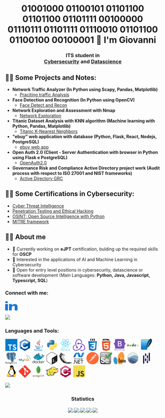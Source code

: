 <h1 align="center">01001000 01100101 01101100 01101100 01101111 00100000 01110111 01101111 01110010 01101100 01100100 00100001  👋 I'm Giovanni</h1>
<h3 align="center">ITS student in <br/><a href="https://github.com/gv112358">Cybersecurity</a> and <a href="https://bitbucket.org/giovannigrillo-ws/workspace/projects/">Datascience</a></h1></h3>

<h2>👨‍💻 Some Projects and Notes:</h2>

- <b>Network Traffic Analyzer (In Python using Scapy, Pandas, Matplotlib) </b>
  - [Praciting traffic Analysis](https://github.com/gv112358/Network-Traffic-Analyzer)
- <b>Face Detection and Recognition (In Python using OpenCV) </b>
  - [Face Detect and Recon](https://github.com/gv112358/AI-Machine-Learning/tree/main/AI6/unita6_ai/Face%20Recognition)
- <b>Network Exploration and Assessment with **Nmap**</b>
  - [Network Exploration](https://github.com/gv112358/Network-Exploration)
- <b>Titanic Dataset Analysis with KNN algorithm (Machine learning with Python, Pandas, Matplotlib) </b>
  - [Titanic K-Nearest Neighbors](https://bitbucket.org/giovannigrillo-ws/unita5_ai/src/main/titanic/)
- <b> "ebuy" web application with database (Python, Flask, React, Nodejs, PostgreSQL) </b>
  - [ebuy web app](https://bitbucket.org/giovannigrillo-ws/ebuy_v3_db/src/main/)
- <b> Open Auth 2.0 (Client - Server Authentication with browser in Python using Flask e PostgreSQL) </b>
  - [OpenAuth2.0](https://bitbucket.org/giovannigrillo-ws/unit5_python/src/master/Progetto%20OpeAuth2/pythonJsonWithOAuth2/pythonJsonWithOAuth2/)
- <b> Governance Risk and Compliance Active Directory project work (Audit process with respect to ISO 27001 and NIST frameworks) </b>
  - [Active Directory GRC](https://github.com/gv112358/GRC)

<h2>👨‍💻 Some Certifications in Cybersecurity:</h2>

- [Cyber Threat Intelligence](https://github.com/gv112358/certs/blob/main/arcx%20-%20cyber%20threat%20intelligence%20101.pdf)
- [Penetration Testing and Ethical Hacking](https://github.com/gv112358/certs/blob/main/cybrary-cert-ethical-hacking.pdf)
- [OSINT: Open Source Intelligence with Python](https://github.com/gv112358/certs/blob/main/gv-Python-for-OSINT-Mattia-Vicenzi-Cyber-Threat-Intelligence-Open-Source-Intelligence-e-Digital-Risk-Protection._.pdf)
- [MITRE framework](https://github.com/gv112358/certs/blob/main/cybrary-cert-mitre-attack-adversary-emulation.pdf)

<h2>👨‍💻 About me </h2>

- 🔭 Currently working on **eJPT** certification, bulding up the required skills for **OSCP**
- 🌱 Interested in the applications of AI and Machine Learning in Cybersecurity
- 👯 Open for entry level positions in cybersecurity, datascience or software development (Main Languages: **Python, Java, Javascript, Typescript, SQL**)

</div><h3 align="left">Connect with me:</h3>
<p align="left">
<a href="https://linkedin.com/in/giovanni-g-11b15a2aa" target="blank"><img align="center" src="https://raw.githubusercontent.com/teamedwardforever/Readme-Generator/71f25dd8b98329b168142a6b782a107b75eab178/svg/Social/linked-in-alt.svg" alt="giovanni-g-11b15a2aa" height="30" width="40" /></a></p>
<a href="https://github.com/gv112358" target="_blank"><img src="https://img.shields.io/badge/GitHub-100000?style=for-the-badge&logo=github&logoColor=white" target="_blank"></a>


</div><h3 align="left">Languages and Tools:</h3>
<p align="left">
<img src="https://raw.githubusercontent.com/teamedwardforever/Readme-Generator/71f25dd8b98329b168142a6b782a107b75eab178/svg/Skills/Languages/typescript-original.svg" alt="Typescript" width="40" height="40"/>
<img src="https://raw.githubusercontent.com/teamedwardforever/Readme-Generator/71f25dd8b98329b168142a6b782a107b75eab178/svg/Skills/Languages/c-original.svg" alt="C" width="40" height="40"/>
<img src="https://raw.githubusercontent.com/teamedwardforever/Readme-Generator/71f25dd8b98329b168142a6b782a107b75eab178/svg/Skills/Languages/java-original.svg" alt="Java" width="40" height="40"/>
<img src="https://raw.githubusercontent.com/teamedwardforever/Readme-Generator/71f25dd8b98329b168142a6b782a107b75eab178/svg/Skills/Languages/python-original.svg" alt="Python" width="40" height="40"/>
<img src="https://raw.githubusercontent.com/teamedwardforever/Readme-Generator/71f25dd8b98329b168142a6b782a107b75eab178/svg/Skills/Frontend/react-original-wordmark.svg" alt="React" width="40" height="40"/>
<img src="https://raw.githubusercontent.com/teamedwardforever/Readme-Generator/71f25dd8b98329b168142a6b782a107b75eab178/svg/Skills/Frontend/redux-original.svg" alt="Redux" width="40" height="40"/>
<img src="https://raw.githubusercontent.com/teamedwardforever/Readme-Generator/71f25dd8b98329b168142a6b782a107b75eab178/svg/Skills/Frontend/css3-original-wordmark.svg" alt="Css" width="40" height="40"/>
<img src="https://raw.githubusercontent.com/teamedwardforever/Readme-Generator/71f25dd8b98329b168142a6b782a107b75eab178/svg/Skills/Frontend/html5-original-wordmark.svg" alt="HTML" width="40" height="40"/>
<img src="https://raw.githubusercontent.com/teamedwardforever/Readme-Generator/71f25dd8b98329b168142a6b782a107b75eab178/svg/Skills/Frontend/bootstrap-plain-wordmark.svg" alt="Bootstrap" width="40" height="40"/>
<img src="https://raw.githubusercontent.com/teamedwardforever/Readme-Generator/71f25dd8b98329b168142a6b782a107b75eab178/svg/Skills/Backend/nodejs-original-wordmark.svg" alt="NodeJs" width="40" height="40"/>
<img src="https://raw.githubusercontent.com/teamedwardforever/Readme-Generator/71f25dd8b98329b168142a6b782a107b75eab178/svg/Skills/Database/sqlite-icon.svg" alt="Sqlite" width="40" height="40"/>
<img src="https://raw.githubusercontent.com/teamedwardforever/Readme-Generator/71f25dd8b98329b168142a6b782a107b75eab178/svg/Skills/Database/postgresql-original-wordmark.svg" alt="Postgresql" width="40" height="40"/>
<img src="https://raw.githubusercontent.com/teamedwardforever/Readme-Generator/71f25dd8b98329b168142a6b782a107b75eab178/svg/Skills/Database/mysql-original-wordmark.svg" alt="Mysql" width="40" height="40"/>
<img src="https://raw.githubusercontent.com/teamedwardforever/Readme-Generator/71f25dd8b98329b168142a6b782a107b75eab178/svg/Skills/Devops/docker-original-wordmark.svg" alt="Docker" width="40" height="40"/>
<img src="https://raw.githubusercontent.com/teamedwardforever/Readme-Generator/71f25dd8b98329b168142a6b782a107b75eab178/svg/Skills/Devops/gnu_bash-icon.svg" alt="Gnu Bash" width="40" height="40"/>
<img src="https://raw.githubusercontent.com/teamedwardforever/Readme-Generator/71f25dd8b98329b168142a6b782a107b75eab178/svg/Skills/Framework/pocoo_flask-icon.svg" alt="Flask" width="40" height="40"/>
<img src="https://raw.githubusercontent.com/teamedwardforever/Readme-Generator/71f25dd8b98329b168142a6b782a107b75eab178/svg/Skills/Framework/dot-net-original-wordmark.svg" alt="Dot Net" width="40" height="40"/>
<img src="https://raw.githubusercontent.com/teamedwardforever/Readme-Generator/71f25dd8b98329b168142a6b782a107b75eab178/svg/Skills/Software/getpostman-icon.svg" alt="Postman" width="40" height="40"/>
<img src="https://raw.githubusercontent.com/teamedwardforever/Readme-Generator/71f25dd8b98329b168142a6b782a107b75eab178/svg/Skills/Testing/selenium-logo.svg" alt="Selenium" width="40" height="40"/>
<img src="https://raw.githubusercontent.com/teamedwardforever/Readme-Generator/71f25dd8b98329b168142a6b782a107b75eab178/svg/Skills/ML/Scikit_learn_logo_small.svg" alt="Scikit" width="40" height="40"/>
<img src="https://raw.githubusercontent.com/teamedwardforever/Readme-Generator/71f25dd8b98329b168142a6b782a107b75eab178/svg/Skills/ML/logo-mark-lightbg.svg" alt="SeaBorn" width="40" height="40"/>
<img src="https://raw.githubusercontent.com/teamedwardforever/Readme-Generator/71f25dd8b98329b168142a6b782a107b75eab178/svg/Skills/ML/pandas-original.svg" alt="Pandas" width="40" height="40"/>
<img src="https://raw.githubusercontent.com/teamedwardforever/Readme-Generator/71f25dd8b98329b168142a6b782a107b75eab178/svg/Skills/Other/linux-original.svg" alt="Linux" width="40" height="40"/>
<img src="https://raw.githubusercontent.com/teamedwardforever/Readme-Generator/71f25dd8b98329b168142a6b782a107b75eab178/svg/Skills/Other/git-scm-icon.svg" alt="Git" width="40" height="40"/>
<img src="https://raw.githubusercontent.com/teamedwardforever/Readme-Generator/71f25dd8b98329b168142a6b782a107b75eab178/svg/Skills/Database/mongodb-original-wordmark.svg" alt="Mongodb" width="40" height="40"/>
<img src="https://raw.githubusercontent.com/teamedwardforever/Readme-Generator/71f25dd8b98329b168142a6b782a107b75eab178/svg/Skills/Backend/apache_hadoop-icon.svg" alt="Hadoop" width="40" height="40"/>
<img src="https://raw.githubusercontent.com/teamedwardforever/Readme-Generator/71f25dd8b98329b168142a6b782a107b75eab178/svg/Skills/Languages/cplusplus-original.svg" alt="CPP" width="40" height="40"/>
<img src="https://raw.githubusercontent.com/teamedwardforever/Readme-Generator/71f25dd8b98329b168142a6b782a107b75eab178/svg/Skills/Languages/javascript-original.svg" alt="Javascript" width="40" height="40"/>
</p>

<img src="https://user-images.githubusercontent.com/73097560/115834477-dbab4500-a447-11eb-908a-139a6edaec5c.gif"><h3 align="center">Statistics</h3>
<div align="center">
<a href="https://github.com/gv112358">
<img align="center" src="http://github-profile-summary-cards.vercel.app/api/cards/stats?username=gv112358&theme=2077" height="180em" />
<img align="center" src="http://github-profile-summary-cards.vercel.app/api/cards/most-commit-language?username=gv112358&theme=2077" height="180em" />
<img align="center" src="http://github-profile-summary-cards.vercel.app/api/cards/repos-per-language?username=gv112358&theme=2077" height="180em" />
<img align="center" src="http://github-profile-summary-cards.vercel.app/api/cards/productive-time?username=gv112358&theme=2077" height="180em" />
<img align="center" src="http://github-profile-summary-cards.vercel.app/api/cards/profile-details?username=gv112358&theme=2077" height="180em" />
</div>

